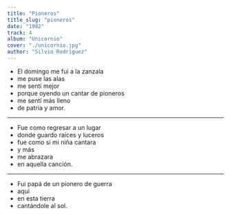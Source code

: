 ```yaml
---
title: "Pioneros"
title_slug: "pioneros"
date: "1982"
track: 4
album: "Unicornio"
cover: "./unicornio.jpg"
author: "Silvio Rodríguez"
---
```


- El domingo me fui a la zanzala
- me puse las alas
- me sentí mejor
- porque oyendo un cantar de pioneros
- me sentí más lleno
- de patria y amor.

---

- Fue como regresar a un lugar
- donde guardo raíces y luceros
- fue como si mi niña cantara
- y más
- me abrazara
- en aquella canción.

---

- Fui papá de un pionero de guerra
- aquí
- en esta tierra
- cantándole al sol.
